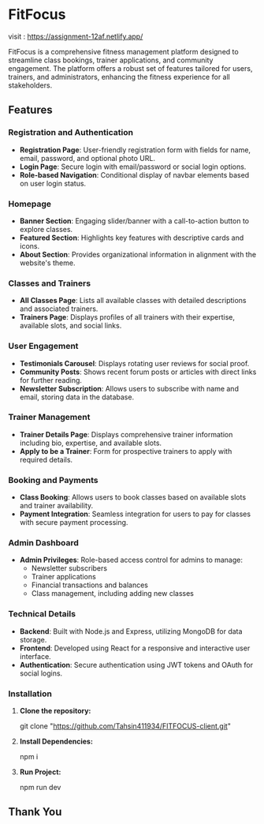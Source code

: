 # FitFocus

visit : https://assignment-12af.netlify.app/



FitFocus is a comprehensive fitness management platform designed to streamline class bookings, trainer applications, and community engagement. The platform offers a robust set of features tailored for users, trainers, and administrators, enhancing the fitness experience for all stakeholders.

## Features

### Registration and Authentication

- **Registration Page**: User-friendly registration form with fields for name, email, password, and optional photo URL.
- **Login Page**: Secure login with email/password or social login options.
- **Role-based Navigation**: Conditional display of navbar elements based on user login status.

### Homepage

- **Banner Section**: Engaging slider/banner with a call-to-action button to explore classes.
- **Featured Section**: Highlights key features with descriptive cards and icons.
- **About Section**: Provides organizational information in alignment with the website's theme.

### Classes and Trainers

- **All Classes Page**: Lists all available classes with detailed descriptions and associated trainers.
- **Trainers Page**: Displays profiles of all trainers with their expertise, available slots, and social links.

### User Engagement

- **Testimonials Carousel**: Displays rotating user reviews for social proof.
- **Community Posts**: Shows recent forum posts or articles with direct links for further reading.
- **Newsletter Subscription**: Allows users to subscribe with name and email, storing data in the database.

### Trainer Management

- **Trainer Details Page**: Displays comprehensive trainer information including bio, expertise, and available slots.
- **Apply to be a Trainer**: Form for prospective trainers to apply with required details.

### Booking and Payments

- **Class Booking**: Allows users to book classes based on available slots and trainer availability.
- **Payment Integration**: Seamless integration for users to pay for classes with secure payment processing.

### Admin Dashboard

- **Admin Privileges**: Role-based access control for admins to manage:
  - Newsletter subscribers
  - Trainer applications
  - Financial transactions and balances
  - Class management, including adding new classes

### Technical Details

- **Backend**: Built with Node.js and Express, utilizing MongoDB for data storage.
- **Frontend**: Developed using React for a responsive and interactive user interface.
- **Authentication**: Secure authentication using JWT tokens and OAuth for social logins.
### Installation

1. **Clone the repository:**
  
     git clone "https://github.com/Tahsin411934/FITFOCUS-client.git"

2. **Install Dependencies:**
  
     npm i
2. **Run Project:**
  
     npm run dev
## Thank You

